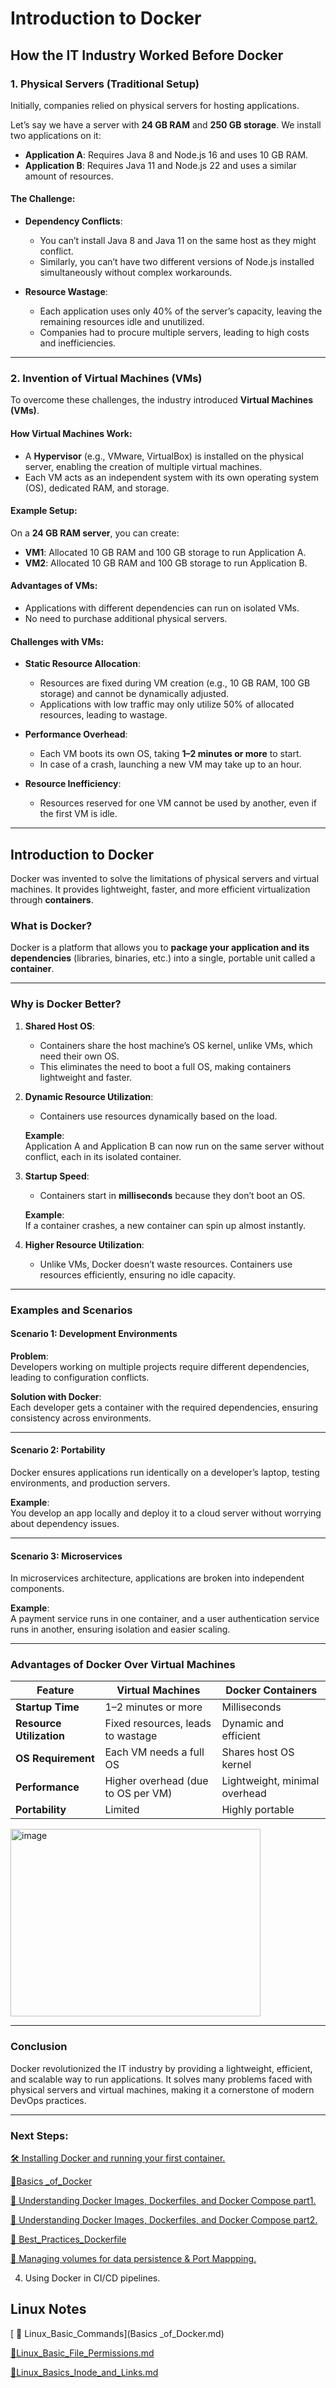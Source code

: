 # Introduction to Docker

## How the IT Industry Worked Before Docker

### 1. Physical Servers (Traditional Setup)

Initially, companies relied on physical servers for hosting applications.

Let’s say we have a server with **24 GB RAM** and **250 GB storage**. We install two applications on it:

- **Application A**: Requires Java 8 and Node.js 16 and uses 10 GB RAM.
- **Application B**: Requires Java 11 and Node.js 22 and uses a similar amount of resources.

#### The Challenge:
- **Dependency Conflicts**:
  - You can’t install Java 8 and Java 11 on the same host as they might conflict.
  - Similarly, you can’t have two different versions of Node.js installed simultaneously without complex workarounds.

- **Resource Wastage**:
  - Each application uses only 40% of the server’s capacity, leaving the remaining resources idle and unutilized.
  - Companies had to procure multiple servers, leading to high costs and inefficiencies.

---

### 2. Invention of Virtual Machines (VMs)

To overcome these challenges, the industry introduced **Virtual Machines (VMs)**.

#### How Virtual Machines Work:
- A **Hypervisor** (e.g., VMware, VirtualBox) is installed on the physical server, enabling the creation of multiple virtual machines.
- Each VM acts as an independent system with its own operating system (OS), dedicated RAM, and storage.

#### Example Setup:
On a **24 GB RAM server**, you can create:
- **VM1**: Allocated 10 GB RAM and 100 GB storage to run Application A.
- **VM2**: Allocated 10 GB RAM and 100 GB storage to run Application B.

#### Advantages of VMs:
- Applications with different dependencies can run on isolated VMs.
- No need to purchase additional physical servers.

#### Challenges with VMs:
- **Static Resource Allocation**:
  - Resources are fixed during VM creation (e.g., 10 GB RAM, 100 GB storage) and cannot be dynamically adjusted.
  - Applications with low traffic may only utilize 50% of allocated resources, leading to wastage.

- **Performance Overhead**:
  - Each VM boots its own OS, taking **1–2 minutes or more** to start.
  - In case of a crash, launching a new VM may take up to an hour.

- **Resource Inefficiency**:
  - Resources reserved for one VM cannot be used by another, even if the first VM is idle.

---

## Introduction to Docker

Docker was invented to solve the limitations of physical servers and virtual machines. It provides lightweight, faster, and more efficient virtualization through **containers**.

### What is Docker?
Docker is a platform that allows you to **package your application and its dependencies** (libraries, binaries, etc.) into a single, portable unit called a **container**.

---

### Why is Docker Better?

1. **Shared Host OS**:
   - Containers share the host machine’s OS kernel, unlike VMs, which need their own OS.
   - This eliminates the need to boot a full OS, making containers lightweight and faster.

2. **Dynamic Resource Utilization**:
   - Containers use resources dynamically based on the load.

   **Example**:  
   Application A and Application B can now run on the same server without conflict, each in its isolated container.

3. **Startup Speed**:
   - Containers start in **milliseconds** because they don’t boot an OS.

   **Example**:  
   If a container crashes, a new container can spin up almost instantly.

4. **Higher Resource Utilization**:
   - Unlike VMs, Docker doesn’t waste resources. Containers use resources efficiently, ensuring no idle capacity.

---

### Examples and Scenarios

#### Scenario 1: Development Environments
**Problem**:  
Developers working on multiple projects require different dependencies, leading to configuration conflicts.

**Solution with Docker**:  
Each developer gets a container with the required dependencies, ensuring consistency across environments.

---

#### Scenario 2: Portability
Docker ensures applications run identically on a developer’s laptop, testing environments, and production servers.

**Example**:  
You develop an app locally and deploy it to a cloud server without worrying about dependency issues.

---

#### Scenario 3: Microservices
In microservices architecture, applications are broken into independent components.

**Example**:  
A payment service runs in one container, and a user authentication service runs in another, ensuring isolation and easier scaling.

---

### Advantages of Docker Over Virtual Machines

| **Feature**         | **Virtual Machines**         | **Docker Containers**     |
|----------------------|------------------------------|---------------------------|
| **Startup Time**     | 1–2 minutes or more         | Milliseconds              |
| **Resource Utilization** | Fixed resources, leads to wastage | Dynamic and efficient    |
| **OS Requirement**   | Each VM needs a full OS     | Shares host OS kernel     |
| **Performance**      | Higher overhead (due to OS per VM) | Lightweight, minimal overhead |
| **Portability**      | Limited                    | Highly portable           |

<img src="https://github.com/user-attachments/assets/e0896169-ce75-48e8-8570-c3dccf53e06c" alt="image" width="400" height="300">



---

### Conclusion

Docker revolutionized the IT industry by providing a lightweight, efficient, and scalable way to run applications. It solves many problems faced with physical servers and virtual machines, making it a cornerstone of modern DevOps practices.

---

### Next Steps:

[ 🛠️ Installing Docker and running your first container.](./Docker_Installation.md)

[📌Basics _of_Docker](Basics_of_Docker.md)

[ 🎯 Understanding Docker Images, Dockerfiles, and Docker Compose part1.](Custom_Image_part-1.md) 

[ 🚀 Understanding Docker Images, Dockerfiles, and Docker Compose part2.](Custom_Image_Dockerfile_part-2.md) 

[ 📌 Best_Practices_Dockerfile](Best_Practices_Dockerfile.md)


[🚀 Managing volumes for data persistence & Port Mappping.](Docker_Port_Volume_Mapping.md)

4. Using Docker in CI/CD pipelines.


## Linux Notes
[ 📌 Linux_Basic_Commands](Basics _of_Docker.md)

[ 📌Linux_Basic_File_Permissions.md](Linux_Basic_File_Permissions.md)

[ 📌Linux_Basics_Inode_and_Links.md](Linux_Basics_Inode_and_Links.md)
